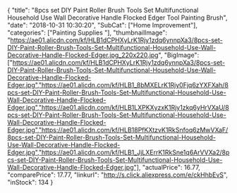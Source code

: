 {
	"title": "8pcs set DIY Paint Roller Brush Tools Set Multifunctional Household Use Wall Decorative Handle Flocked Edger Tool Painting Brush",
	"date": "2018-10-31 10:30:20",
	"SubCat": ["Home Improvement"],
	"categories": ["Painting Supplies "],
	"thumbnailImage": "https://ae01.alicdn.com/kf/HLB1dCPHXyLrK1Rjy1zdq6ynnpXa3/8pcs-set-DIY-Paint-Roller-Brush-Tools-Set-Multifunctional-Household-Use-Wall-Decorative-Handle-Flocked-Edger.jpg_220x220.jpg",
	"BigImage": ["https://ae01.alicdn.com/kf/HLB1dCPHXyLrK1Rjy1zdq6ynnpXa3/8pcs-set-DIY-Paint-Roller-Brush-Tools-Set-Multifunctional-Household-Use-Wall-Decorative-Handle-Flocked-Edger.jpg","https://ae01.alicdn.com/kf/HLB1_8bMXELrK1Rjy0Fjq6zYXFXah/8pcs-set-DIY-Paint-Roller-Brush-Tools-Set-Multifunctional-Household-Use-Wall-Decorative-Handle-Flocked-Edger.jpg","https://ae01.alicdn.com/kf/HLB1LXPKXyzxK1Rjy1zkq6yHrVXaU/8pcs-set-DIY-Paint-Roller-Brush-Tools-Set-Multifunctional-Household-Use-Wall-Decorative-Handle-Flocked-Edger.jpg","https://ae01.alicdn.com/kf/HLB18PfKXtzvK1RkSnfoq6zMwVXaF/8pcs-set-DIY-Paint-Roller-Brush-Tools-Set-Multifunctional-Household-Use-Wall-Decorative-Handle-Flocked-Edger.jpg","https://ae01.alicdn.com/kf/HLB1_JjLXErrK1RkSne1q6ArVVXa2/8pcs-set-DIY-Paint-Roller-Brush-Tools-Set-Multifunctional-Household-Use-Wall-Decorative-Handle-Flocked-Edger.jpg"],
	"actualPrice": 16.77,
	"comparePrice": 17.77,
	"linkurl": "http://s.click.aliexpress.com/e/ckHhbEvS",
	"inStock": 134
}
